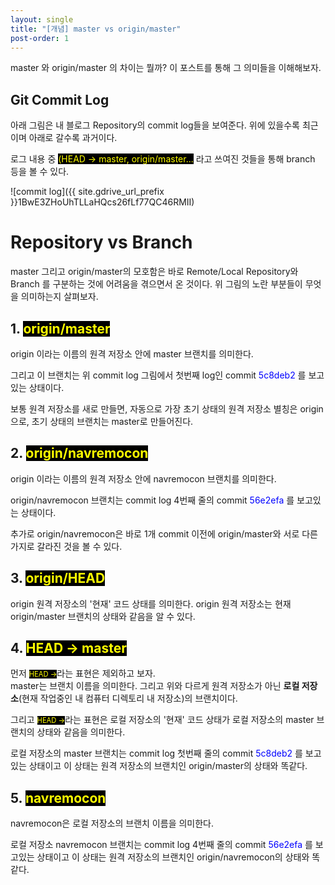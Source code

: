 ```yaml
---
layout: single
title: "[개념] master vs origin/master"
post-order: 1
---
```


master 와 origin/master 의 차이는 뭘까? 이 포스트를 통해 그 의미들을 이해해보자.

## Git Commit Log

아래 그림은 내 블로그 Repository의 commit log들을 보여준다. 위에 있을수록 최근이며 아래로 갈수록 과거이다.

로그 내용 중 <span style="color: yellow; background-color: black;">(HEAD -> master, origin/master...</span> 라고 쓰여진 것들을 통해 branch 등을 볼 수 있다.

![commit log]({{ site.gdrive_url_prefix }}1BwE3ZHoUhTLLaHQcs26fLf77QC46RMII)

# Repository vs Branch

master 그리고 origin/master의 모호함은 바로 Remote/Local Repository와 Branch 를 구분하는 것에 어려움을 겪으면서 온 것이다. 위 그림의 노란 부분들이 무엇을 의미하는지 살펴보자.

## 1. <span style="color: yellow; background-color: black;">origin/master</span>

origin 이라는 이름의 원격 저장소 안에 master 브랜치를 의미한다.

그리고 이 브랜치는 위 commit log 그림에서 첫번째 log인 commit <span style="color: blue;">5c8deb2</span> 를 보고있는 상태이다.

보통 원격 저장소를 새로 만들면, 자동으로 가장 초기 상태의 원격 저장소 별칭은 origin으로, 초기 상태의 브랜치는 master로 만들어진다.

## 2. <span style="color: yellow; background-color: black;">origin/navremocon</span>

origin 이라는 이름의 원격 저장소 안에 navremocon 브랜치를 의미한다.

origin/navremocon 브랜치는 commit log 4번째 줄의 commit <span style="color: blue;">56e2efa</span> 를 보고있는 상태이다.

추가로 origin/navremocon은 바로 1개 commit 이전에 origin/master와 서로 다른 가지로 갈라진 것을 볼 수 있다.

## 3. <span style="color: yellow; background-color: black;">origin/HEAD</span>

origin 원격 저장소의 '현재' 코드 상태를 의미한다. origin 원격 저장소는 현재 origin/master 브랜치의 상태와 같음을 알 수 있다.

## 4. <span style="color: yellow; background-color: black;">HEAD -> master</span>

먼저 <span style="color: yellow; background-color: black; font-size: .8em;">HEAD -></span>라는 표현은 제외하고 보자.<br/>
master는 브랜치 이름을 의미한다. 그리고 위와 다르게 원격 저장소가 아닌 __로컬 저장소__(현재 작업중인 내 컴퓨터 디렉토리 내 저장소)의 브랜치이다.

그리고 <span style="color: yellow; background-color: black; font-size: .8em;">HEAD -></span>라는 표현은 로컬 저장소의 '현재' 코드 상태가 로컬 저장소의 master 브랜치의 상태와 같음을 의미한다.

로컬 저장소의 master 브랜치는 commit log 첫번째 줄의 commit <span style="color: blue;">5c8deb2</span> 를 보고있는 상태이고 이 상태는 원격 저장소의 브랜치인 origin/master의 상태와 똑같다.

## 5. <span style="color: yellow; background-color: black;">navremocon</span>

navremocon은 로컬 저장소의 브랜치 이름을 의미한다.

로컬 저장소 navremocon 브랜치는 commit log 4번째 줄의 commit <span style="color: blue;">56e2efa</span> 를 보고있는 상태이고 이 상태는 원격 저장소의 브랜치인 origin/navremocon의 상태와 똑같다.
